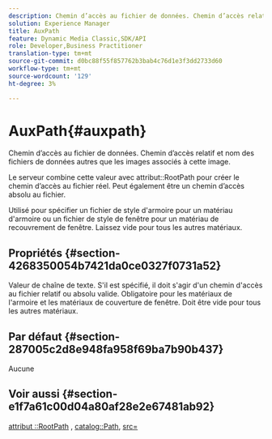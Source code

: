 ```yaml
---
description: Chemin d’accès au fichier de données. Chemin d’accès relatif et nom des fichiers de données autres que les images associés à cette image.
solution: Experience Manager
title: AuxPath
feature: Dynamic Media Classic,SDK/API
role: Developer,Business Practitioner
translation-type: tm+mt
source-git-commit: d0bc88f55f857762b3bab4c76d1e3f3dd2733d60
workflow-type: tm+mt
source-wordcount: '129'
ht-degree: 3%

---
```



# AuxPath{#auxpath}

Chemin d’accès au fichier de données. Chemin d’accès relatif et nom des fichiers de données autres que les images associés à cette image.

Le serveur combine cette valeur avec attribut::RootPath pour créer le chemin d’accès au fichier réel. Peut également être un chemin d’accès absolu au fichier.

Utilisé pour spécifier un fichier de style d&#39;armoire pour un matériau d&#39;armoire ou un fichier de style de fenêtre pour un matériau de recouvrement de fenêtre. Laissez vide pour tous les autres matériaux.

## Propriétés {#section-4268350054b7421da0ce0327f0731a52}

Valeur de chaîne de texte. S&#39;il est spécifié, il doit s&#39;agir d&#39;un chemin d&#39;accès au fichier relatif ou absolu valide. Obligatoire pour les matériaux de l&#39;armoire et les matériaux de couverture de fenêtre. Doit être vide pour tous les autres matériaux.

## Par défaut {#section-287005c2d8e948fa958f69ba7b90b437}

Aucune

## Voir aussi {#section-e1f7a61c00d04a80af28e2e67481ab92}

[attribut ::RootPath](../../../../../ir-api/material-cat/image-rendering-api-ref/c-ir-material-catalog/c-ir-attributes-reference/r-ir-rootpath.md#reference-a4d7c96b62e14fcbad1740c702f160f3) ,  [catalog::Path](../../../../../ir-api/material-cat/image-rendering-api-ref/c-ir-material-catalog/c-ir-material-data-reference/r-ir-path.md#reference-59ebb624250a4965ad1737578a2ab590),  [src=](../../../../../ir-api/http-protocol/image-rendering-api-ref/c-ir-http-protocol-ref/c-ir-http-protocol-command-reference/r-ir-src.md#reference-62c98abad22149d68d405ed6aaff8272)
